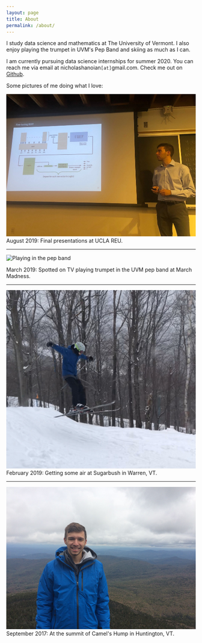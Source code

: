 ```yaml
---
layout: page
title: About
permalink: /about/
---
```



I study data science and mathematics at The University of Vermont. I also enjoy playing the trumpet in UVM's Pep Band and skiing as much as I can. 

I am currently pursuing data science internships for summer 2020. You can reach me via email at nicholashanoian`[at]`gmail.com. Check me out on [Github](https://github.com/nicholashanoian).



Some pictures of me doing what I love:

![Presenting at UCLA](/assets/images/presenting-at-ucla.jpg)
August 2019: Final presentations at UCLA REU.

---

![Playing in the pep band](/assets/images/pep-band.gif)

March 2019: Spotted on TV playing trumpet in the UVM pep band at March Madness.

---

![Skiing in New Hampshire](/assets/images/skiing.jpg)
February 2019: Getting some air at Sugarbush in Warren, VT.

---

![Hiking Camel's Hump](/assets/images/headshot.jpg)
September 2017: At the summit of Camel's Hump in Huntington, VT.
